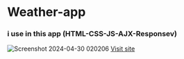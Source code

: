# Weather-app
### i use in this app (HTML-CSS-JS-AJX-Responsev)

![Screenshot 2024-04-30 020206](https://github.com/ebrahim-mamdoh/weather/assets/138860098/329ce438-7e27-4ce1-b748-24a303ea364d)
[Visit site](https://github.com/ebrahim-mamdoh/weather/)


